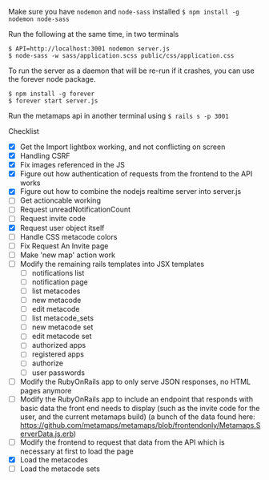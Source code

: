 
Make sure you have `nodemon` and `node-sass` installed
`$ npm install -g nodemon node-sass`


Run the following at the same time, in two terminals

```
$ API=http://localhost:3001 nodemon server.js
$ node-sass -w sass/application.scss public/css/application.css
```

To run the server as a daemon that will be re-run if it crashes, you can
use the forever node package.
```
$ npm install -g forever
$ forever start server.js
```

Run the metamaps api in another terminal using
`$ rails s -p 3001`

Checklist
- [x] Get the Import lightbox working, and not conflicting on screen
- [x] Handling CSRF
- [x] Fix images referenced in the JS
- [x] Figure out how authentication of requests from the frontend to the API works
- [x] Figure out how to combine the nodejs realtime server into server.js
- [ ] Get actioncable working
- [ ] Request unreadNotificationCount
- [ ] Request invite code
- [x] Request user object itself
- [ ] Handle CSS metacode colors
- [ ] Fix Request An Invite page
- [ ] Make 'new map' action work
- [ ] Modify the remaining rails templates into JSX templates
  - [ ] notifications list
  - [ ] notification page
  - [ ] list metacodes
  - [ ] new metacode
  - [ ] edit metacode
  - [ ] list metacode_sets
  - [ ] new metacode set
  - [ ] edit metacode set
  - [ ] authorized apps
  - [ ] registered apps
  - [ ] authorize
  - [ ] user passwords
- [ ] Modify the RubyOnRails app to only serve JSON responses, no HTML pages anymore
- [ ] Modify the RubyOnRails app to include an endpoint that responds with basic data the front end needs to display (such as the invite code for the user, and the current metamaps build) (a bunch of the data found here: https://github.com/metamaps/metamaps/blob/frontendonly/Metamaps.ServerData.js.erb)
- [ ] Modify the frontend to request that data from the API which is necessary at first to load the page
- [x] Load the metacodes
- [ ] Load the metacode sets
